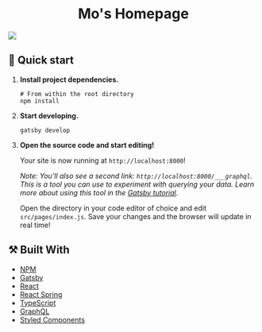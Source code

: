 <h1 align="center">
  Mo's Homepage
</h1>

<img src="https://i.imgur.com/iecvDYl.png">

## 🚀 Quick start

1.  **Install project dependencies.**

    ```shell
    # From within the root directory
    npm install
    ```

2.  **Start developing.**

    ```shell
    gatsby develop
    ```

3.  **Open the source code and start editing!**

    Your site is now running at `http://localhost:8000`!

    _Note: You'll also see a second link: _`http://localhost:8000/___graphql`_. This is a tool you can use to experiment with querying your data. Learn more about using this tool in the [Gatsby tutorial](https://www.gatsbyjs.com/tutorial/part-five/#introducing-graphiql)._

    Open the directory in your code editor of choice and edit `src/pages/index.js`. Save your changes and the browser will update in real time!

## ⚒️ Built With

- [NPM](https://www.npmjs.com/)
- [Gatsby](https://www.gatsbyjs.com/)
- [React](https://reactjs.org/)
- [React Spring](https://www.react-spring.io/)
- [TypeScript](https://www.typescriptlang.org/)
- [GraphQL](https://graphql.org/)
- [Styled Components](https://styled-components.com/)
